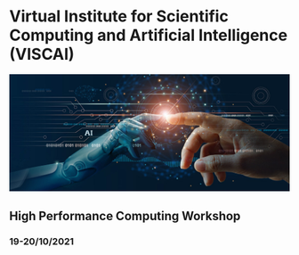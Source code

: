 # Virtual Institute for Scientific Computing and Artificial Intelligence (VISCAI)
<img src="ai.png" style="width:800px">

## High Performance Computing Workshop
### 19-20/10/2021


